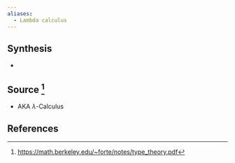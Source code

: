 ```yaml
---
aliases:
  - Lambda calculus
---
```

## Synthesis
- 
## Source [^1]
- AKA $\lambda\text{-Calculus}$ 
## References

[^1]: https://math.berkeley.edu/~forte/notes/type_theory.pdf
